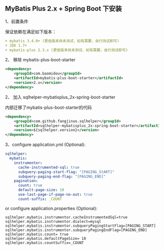 ## MyBatis Plus 2.x + Spring Boot 下安装

1、前置条件

保证依赖在满足如下版本： 
```yaml
+ mybatis 3.4.0+ (更低版本尚未测试，如有需要，自行测试即可)
+ JDK 1.7+
+ mybatis-plus 2.3.x (更低版本尚未测试，如有需要，自行测试即可)

```

2、 移除 mybatis-plus-boot-starter


```xml
<dependency>
    <groupId>com.baomidou</groupId>
    <artifactId>mybatis-plus-boot-starter</artifactId>
    <version>2.x</version>
</dependency>

```

2、 加入 sqlhelper-mybatisplus_2x-spring-boot-starter

内部迁移了mybatis-plus-boot-starter的代码

```xml
<dependency>
    <groupId>com.github.fangjinuo.sqlhelper</groupId>
    <artifactId>sqlhelper-mybatisplus_2x-spring-boot-starter</artifactId>
    <version>${sqlhelper.version}</version>
</dependency>
```

3、configure application.yml (Optional):

```yaml
sqlhelper:
  mybatis:
    instrumentor:
      cache-instrumented-sql: true
      subquery-paging-start-flag: "[PAGING_StART]"
      subquery-paging-end-flag: "[PAGING_END]"
    pagination:
      count: true
      default-page-size: 10
      use-last-page-if-page-no-out: true
      count-suffix: _COUNT
```

or configure application.properties (Optional):

```properties
sqlhelper.mybatis.instrumentor.cacheInstrumentedSql=true
sqlhelper.mybatis.instrumentor.dialect=mysql
sqlhelper.mybatis.instrumentor.subqueryPagingStartFlag=[PAGING_START]
sqlhelper.mybatis.instrumentor.subqueryPagingEndFlag=[PAGING_END]
sqlhelper.mybatis.count= true
sqlhelper.mybatis.defaultPageSize= 10
sqlhelper.mybatis.countSuffix=_COUNT
```


